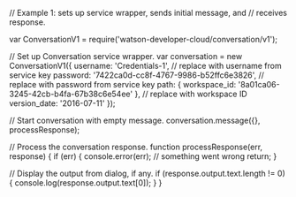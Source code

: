 
// Example 1: sets up service wrapper, sends initial message, and
// receives response.

var ConversationV1 = require('watson-developer-cloud/conversation/v1');

// Set up Conversation service wrapper.
var conversation = new ConversationV1({
  username: 'Credentials-1', // replace with username from service key
  password: '7422ca0d-cc8f-4767-9986-b52ffc6e3826', // replace with password from service key
  path: { workspace_id: '8a01ca06-3245-42cb-b4fa-67b38c6e54ee' }, // replace with workspace ID
  version_date: '2016-07-11'
});

// Start conversation with empty message.
conversation.message({}, processResponse);

// Process the conversation response.
function processResponse(err, response) {
  if (err) {
    console.error(err); // something went wrong
    return;
  }
  
  // Display the output from dialog, if any.
  if (response.output.text.length != 0) {
      console.log(response.output.text[0]);
  }
}
